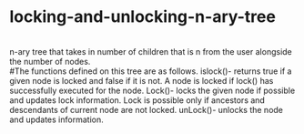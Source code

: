 # locking-and-unlocking-n-ary-tree
<br/>
n-ary tree that takes in number of children that is n from the user alongside the number of nodes.
<br/>
#The functions defined on this tree are as follows.
islock()- returns true if a given node is locked and false if it is not. A node is locked if lock() has successfully executed for the node.
Lock()- locks the given node if possible and updates lock information. Lock is possible only if ancestors and descendants of current node are not locked.
unLock()- unlocks the node and updates information.
